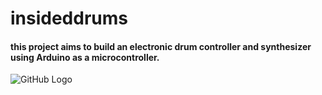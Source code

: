 # insideddrums

#### this project aims to build an electronic drum controller and synthesizer using Arduino as a microcontroller.

![GitHub Logo](/insideddrums.png)
